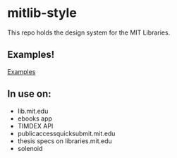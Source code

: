 # mitlib-style

This repo holds the design system for the MIT Libraries. 

## Examples!

[Examples](examples.md)

## In use on:
* lib.mit.edu
* ebooks app
* TIMDEX API
* publicaccessquicksubmit.mit.edu
* thesis specs on libraries.mit.edu
* solenoid
